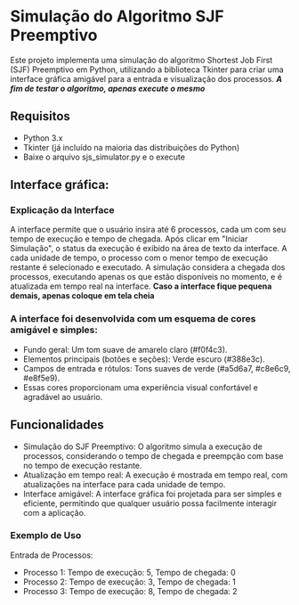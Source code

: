 
# Simulação do Algoritmo SJF Preemptivo
Este projeto implementa uma simulação do algoritmo Shortest Job First (SJF) Preemptivo em Python, utilizando a biblioteca Tkinter para criar uma interface gráfica amigável para a entrada e visualização dos processos. ***A fim de testar o algoritmo, apenas execute o mesmo***

## Requisitos
- Python 3.x
- Tkinter (já incluído na maioria das distribuições do Python)
- Baixe o arquivo sjs_simulator.py e o execute 

## Interface gráfica:
### Explicação da Interface
A interface permite que o usuário insira até 6 processos, cada um com seu tempo de execução e tempo de chegada.
Após clicar em "Iniciar Simulação", o status da execução é exibido na área de texto da interface. A cada unidade de tempo, o processo com o menor tempo de execução restante é selecionado e executado.
A simulação considera a chegada dos processos, executando apenas os que estão disponíveis no momento, e é atualizada em tempo real na interface. **Caso a interface fique pequena demais, apenas coloque em tela cheia**

### A interface foi desenvolvida com um esquema de cores amigável e simples:

- Fundo geral: Um tom suave de amarelo claro (#f0f4c3).
- Elementos principais (botões e seções): Verde escuro (#388e3c).
- Campos de entrada e rótulos: Tons suaves de verde (#a5d6a7, #c8e6c9, #e8f5e9).
- Essas cores proporcionam uma experiência visual confortável e agradável ao usuário.

## Funcionalidades
- Simulação do SJF Preemptivo: O algoritmo simula a execução de processos, considerando o tempo de chegada e preempção com base no tempo de execução restante.
- Atualização em tempo real: A execução é mostrada em tempo real, com atualizações na interface para cada unidade de tempo.
- Interface amigável: A interface gráfica foi projetada para ser simples e eficiente, permitindo que qualquer usuário possa facilmente interagir com a aplicação.
### Exemplo de Uso

Entrada de Processos:
- Processo 1: Tempo de execução: 5, Tempo de chegada: 0
- Processo 2: Tempo de execução: 3, Tempo de chegada: 1
- Processo 3: Tempo de execução: 8, Tempo de chegada: 2

